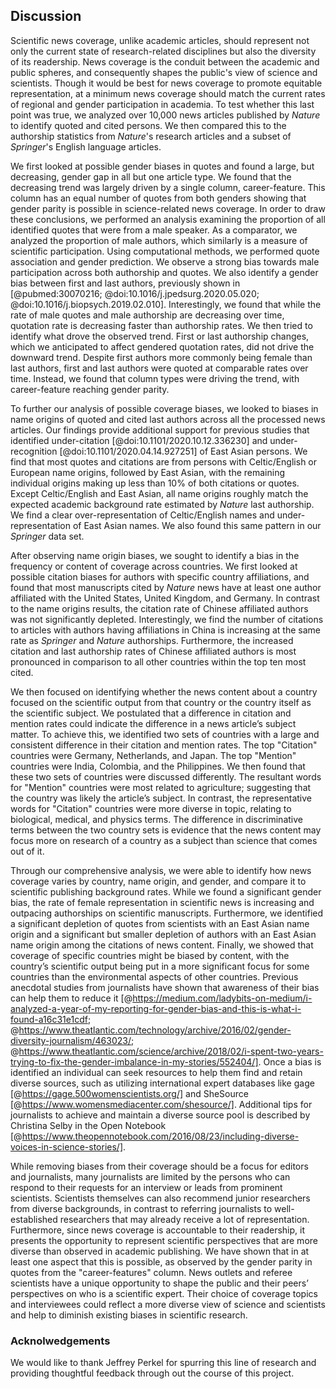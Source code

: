 ## Discussion
 
Scientific news coverage, unlike academic articles, should represent not only the current state of research-related disciplines but also the diversity of its readership.
News coverage is the conduit between the academic and public spheres, and consequently shapes the public's view of science and scientists.
Though it would be best for news coverage to promote equitable representation, at a minimum news coverage should match the current rates of regional and gender participation in academia.
To test whether this last point was true, we analyzed over 10,000 news articles published by _Nature_ to identify quoted and cited persons.
We then compared this to the authorship statistics from _Nature_'s research articles and a subset of _Springer_'s English language articles.

We first looked at possible gender biases in quotes and found a large, but decreasing, gender gap in all but one article type.
We found that the decreasing trend was largely driven by a single column, career-feature.
This column has an equal number of quotes from both genders showing that gender parity is possible in science-related news coverage.
In order to draw these conclusions, we performed an analysis examining the proportion of all identified quotes that were from a male speaker.
As a comparator, we analyzed the proportion of male authors, which similarly is a measure of scientific participation.
Using computational methods, we performed quote association and gender prediction.
We observe a strong bias towards male participation across both authorship and quotes.
We also identify a gender bias between first and last authors, previously shown in [@pubmed:30070216; @doi:10.1016/j.jpedsurg.2020.05.020; @doi:10.1016/j.biopsych.2019.02.010].
Interestingly, we found that while the rate of male quotes and male authorship are decreasing over time, quotation rate is decreasing faster than authorship rates.
We then tried to identify what drove the observed trend.
First or last authorship changes, which we anticipated to affect gendered quotation rates, did not drive the downward trend.
Despite first authors more commonly being female than last authors, first and last authors were quoted at comparable rates over time.
Instead, we found that column types were driving the trend, with career-feature reaching gender parity.
 
To further our analysis of possible coverage biases, we looked to biases in name origins of quoted and cited last authors across all the processed news articles.
Our findings provide additional support for previous studies that identified under-citation [@doi:10.1101/2020.10.12.336230] and under-recognition [@doi:10.1101/2020.04.14.927251] of East Asian persons.
We find that most quotes and citations are from persons with Celtic/English or European name origins, followed by East Asian, with the remaining individual origins making up less than 10% of both citations or quotes.
Except Celtic/English and East Asian, all name origins roughly match the expected academic background rate estimated by _Nature_ last authorship.
We find a clear over-representation of Celtic/English names and under-representation of East Asian names.
We also found this same pattern in our _Springer_ data set.
 
After observing name origin biases, we sought to identify a bias in the frequency or content of coverage across countries.
We first looked at possible citation biases for authors with specific country affiliations, and found that most manuscripts cited by _Nature_ news have at least one author affiliated with the United States, United Kingdom, and Germany.
In contrast to the name origins results, the citation rate of Chinese affiliated authors was not significantly depleted.
Interestingly, we find the number of citations to articles with authors having affiliations in China is increasing at the same rate as _Springer_ and _Nature_ authorships.
Furthermore, the increased citation and last authorship rates of Chinese affiliated authors is most pronounced in comparison to all other countries within the top ten most cited. 

We then focused on identifying whether the news content about a country focused on the scientific output from that country or the country itself as the scientific subject.
We postulated that a difference in citation and mention rates could indicate the difference in a news article’s subject matter.
To achieve this, we identified two sets of countries with a large and consistent difference in their citation and mention rates.
The top "Citation" countries were Germany, Netherlands, and Japan.
The top "Mention" countries were India, Colombia, and the Philippines.
We then found that these two sets of countries were discussed differently.
The resultant words for "Mention" countries were most related to agriculture; suggesting that the country was likely the article’s subject.
In contrast, the representative words for "Citation" countries were more diverse in topic, relating to biological, medical, and physics terms.
The difference in discriminative terms between the two country sets is evidence that the news content may focus more on research of a country as a subject than science that comes out of it.

 
Through our comprehensive analysis, we were able to identify how news coverage varies by country, name origin, and gender, and compare it to scientific publishing background rates.
While we found a significant gender bias, the rate of female representation in scientific news is increasing and outpacing authorships on scientific manuscripts.
Furthermore, we identified a significant depletion of quotes from scientists with an East Asian name origin and a significant but smaller depletion of authors with an East Asian name origin among the citations of news content.
Finally, we showed that coverage of specific countries might be biased by content, with the country’s scientific output being put in a more significant focus for some countries than the environmental aspects of other countries.
Previous anecdotal studies from journalists have shown that awareness of their bias can help them to reduce it [@https://medium.com/ladybits-on-medium/i-analyzed-a-year-of-my-reporting-for-gender-bias-and-this-is-what-i-found-a16c31e1cdf; @https://www.theatlantic.com/technology/archive/2016/02/gender-diversity-journalism/463023/; @https://www.theatlantic.com/science/archive/2018/02/i-spent-two-years-trying-to-fix-the-gender-imbalance-in-my-stories/552404/].
Once a bias is identified an individual can seek resources to help them find and retain diverse sources, such as utilizing international expert databases like gage [@https://gage.500womenscientists.org/] and SheSource [@https://www.womensmediacenter.com/shesource/].
Additional tips for journalists to achieve and maintain a diverse source pool is described by Christina Selby in the Open Notebook [@https://www.theopennotebook.com/2016/08/23/including-diverse-voices-in-science-stories/].

While removing biases from their coverage should be a focus for editors and journalists, many journalists are limited by the persons who can respond to their requests for an interview or leads from prominent scientists.
Scientists themselves can also recommend junior researchers from diverse backgrounds, in contrast to referring journalists to well-established researchers that may already receive a lot of representation.
Furthermore, since news coverage is accountable to their readership, it presents the opportunity to represent scientific perspectives that are more diverse than observed in academic publishing.
We have shown that in at least one aspect that this is possible, as observed by the gender parity in quotes from the "career-features" column.
News outlets and referee scientists have a unique opportunity to shape the public and their peers’ perspectives on who is a scientific expert.
Their choice of coverage topics and interviewees could reflect a more diverse view of science and scientists and help to diminish existing biases in scientific research.

### Acknolwedgements
We would like to thank Jeffrey Perkel for spurring this line of research and providing thoughtful feedback through out the course of this project. 